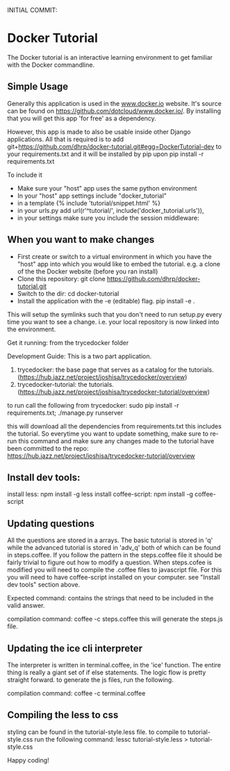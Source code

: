 INITIAL COMMIT: 

Docker Tutorial
===============

The Docker tutorial is an interactive learning environment to get familiar with the Docker commandline.


Simple Usage
------------

Generally this application is used in the www.docker.io website. It's source can be found on
https://github.com/dotcloud/www.docker.io/. By installing that you will get this app 'for free' as a
dependency.

However, this app is made to also be usable inside other Django applications. All that is required is to
add git+https://github.com/dhrp/docker-tutorial.git#egg=DockerTutorial-dev to your requirements.txt
and it will be installed by pip upon pip install -r requirements.txt

To include it
* Make sure your "host" app uses the same python environment
* In your "host" app settings include "docker_tutorial"
* in a template {% include 'tutorial/snippet.html' %}
* in your urls.py add url(r'^tutorial/', include('docker_tutorial.urls')),
* in your settings make sure you include the session middleware:


When you want to make changes
-----------------------------

* First create or switch to a virtual environment in which you have the "host" app into which you would
    like to embed the tutorial. e.g. a clone of the the Docker website (before you ran install)
* Clone this repository:
    git clone https://github.com/dhrp/docker-tutorial.git
* Switch to the dir:
    cd docker-tutorial
* Install the application with the -e (editable) flag.
    pip install -e .

This will setup the symlinks such that you don't need to run setup.py every time you want to see a
change. i.e. your local repository is now linked into the environment.


Get it running:
from the trycedocker folder

Development Guide:
This is a two part application.
1. trycedocker: the base page that serves as a catalog for the tutorials. (https://hub.jazz.net/project/joshisa/trycedocker/overview)
2. trycedocker-tutorial: the tutorials. (https://hub.jazz.net/project/joshisa/trycedocker-tutorial/overview)

to run call the following from trycedocker: sudo pip install -r requirements.txt;  ./manage.py runserver

this will download all the dependencies from requirements.txt this includes the tutorial.
So everytime you want to update something, make sure to re-run this command and make sure any changes made to 
the tutorial have been committed to the repo: https://hub.jazz.net/project/joshisa/trycedocker-tutorial/overview


Install dev tools:
-------------------------------
install less: npm install -g less
install coffee-script: npm install -g coffee-script

Updating questions
-------------------------------
All the questions are stored in a arrays. The basic tutorial is stored in 'q' while the advanced tutorial
is stored in 'adv_q' both of which can be found in steps.coffee. If you follow the pattern in the steps.coffee 
file it should be fairly trivial to figure out how to modify a question. When steps.cofee is modified you
will need to compile the .coffee files to javascript file. For this you will need to have coffee-script 
installed on your computer. see "Install dev tools" section above. 

Expected command: contains the strings that need to be included in the valid answer.

compilation command: coffee -c steps.coffee 
this will generate the steps.js file.

Updating the ice cli interpreter
--------------------------------
The interpreter is written in terminal.coffee, in the 'ice' function. The entire thing is really a giant set of 
if else statements. The logic flow is pretty straight forward. to generate the js files, run the following.

compilation command: coffee -c terminal.coffee 

Compiling the less to css
--------------------------------
styling can be found in the tutorial-style.less file. to compile to tutorial-style.css
run the following command: lessc tutorial-style.less > tutorial-style.css

Happy coding!

